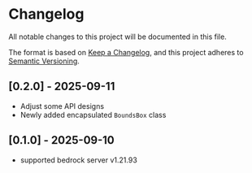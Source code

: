 # Changelog

All notable changes to this project will be documented in this file.

The format is based on [Keep a Changelog](https://keepachangelog.com/en/1.0.0/),
and this project adheres to [Semantic Versioning](https://semver.org/spec/v2.0.0.html).

## [0.2.0] - 2025-09-11

- Adjust some API designs
- Newly added encapsulated `BoundsBox` class

## [0.1.0] - 2025-09-10

- supported bedrock server v1.21.93
